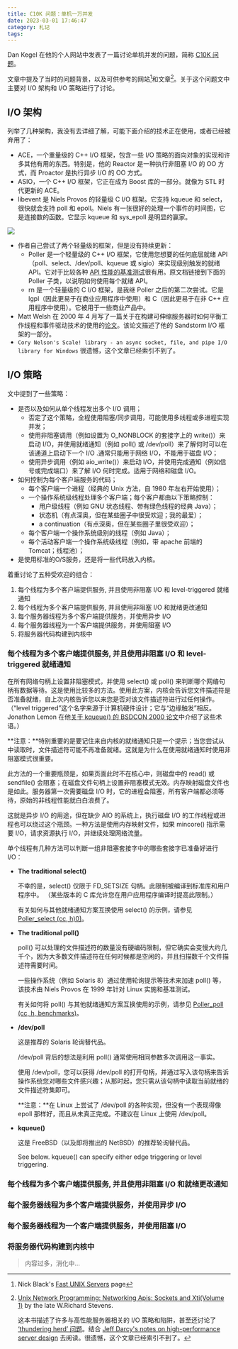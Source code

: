 ```yaml
---
title: C10K 问题：单机一万并发
date: 2023-03-01 17:46:47
category: 札记
tags:
---
```


Dan Kegel 在他的个人网站中发表了一篇讨论单机并发的问题，简称 [C10K 问题](http://www.kegel.com/c10k.html)。

文章中提及了当时的问题背景，以及可供参考的网站[^1]和文章[^2]。关于这个问题文中主要对 I/O 架构和 I/O 策略进行了讨论。

[^1]: Nick Black's [Fast UNIX Servers](https://nick-black.com/dankwiki/index.php/Network_servers) page

[^2]: [Unix Network Programming: Networking Apis: Sockets and Xti(Volume 1)](http://www.amazon.com/exec/obidos/ASIN/013490012X/) by the late W.Richard Stevens.

    这本书描述了许多与高性能服务器相关的 I/O 策略和陷阱，甚至还讨论了 [‘thundering herd’ 问题](http://www.citi.umich.edu/projects/linux-scalability/reports/accept.html)。结合 [Jeff Darcy's notes on high-performance server design](http://pl.atyp.us/content/tech/servers.html) 去阅读。很遗憾，这个文章已经索引不到了。

<!-- more -->

## I/O 架构

列举了几种架构，我没有去详细了解，可能下面介绍的技术正在使用，或者已经被弃用了：

* ACE，一个重量级的 C++ I/O 框架，包含一些 I/O 策略的面向对象的实现和许多其他有用的东西。特别是，他的 Reactor 是一种执行非阻塞 I/O 的 OO 方式，而 Proactor 是执行异步 I/O 的 OO 方式。
* ASIO，一个 C++ I/O 框架，它正在成为 Boost 库的一部分。就像为 STL 时代更新的 ACE。
* libevent 是 Niels Provos 的轻量级 C I/O 框架。它支持 kqueue 和 select，很快就会支持 poll 和 epoll。Niels 有一张很好的处理一个事件的时间图，它是连接数的函数。它显示 kqueue 和 sys_epoll 是明显的赢家。

![](https://monkey.org/~provos/libevent/libevent-benchmark.jpg)

* 作者自己尝试了两个轻量级的框架，但是没有持续更新：
  * Poller 是一个轻量级的 C++ I/O 框架，它使用您想要的任何底层就绪 API（poll、select、/dev/poll、kqueue 或 sigio）来实现级别触发的就绪 API。它对于比较各种 [API 性能的基准测试](http://www.kegel.com/dkftpbench/Poller_bench.html)很有用。原文档链接到下面的 Poller 子类，以说明如何使用每个就绪 API。
  * rn 是一个轻量级的 C I/O 框架，是我继 Poller 之后的第二次尝试。它是 lgpl（因此更易于在商业应用程序中使用）和 C（因此更易于在非 C++ 应用程序中使用）。它被用于一些商业产品中。
* Matt Welsh 在 2000 年 4 月写了一篇关于在构建可伸缩服务器时如何平衡工作线程和事件驱动技术的使用的[论文](http://www.cs.berkeley.edu/~mdw/papers/events.pdf)。该论文描述了他的 Sandstorm I/O 框架的一部分。
* `Cory Nelson's Scale! library - an async socket, file, and pipe I/O library for Windows` 很遗憾，这个文章已经索引不到了。

## I/O 策略

文中提到了一些策略：

* 是否以及如何从单个线程发出多个 I/O 调用；
  * 否定了这个策略，全程使用阻塞/同步调用，可能使用多线程或多进程实现并发；
  * 使用非阻塞调用（例如设置为 O_NONBLOCK 的套接字上的 write()）来启动 I/O，并使用就绪通知（例如 poll() 或 /dev/poll）来了解何时可以在该通道上启动下一个 I/O .通常只能用于网络 I/O，不能用于磁盘 I/O；
  * 使用异步调用（例如 aio_write()）来启动 I/O，并使用完成通知（例如信号或完成端口）来了解 I/O 何时完成。适用于网络和磁盘 I/O。
* 如何控制为每个客户端服务的代码；
  * 每个客户端一个进程（经典的 Unix 方法，自 1980 年左右开始使用）；
  * 一个操作系统级线程处理多个客户端；每个客户都由以下策略控制：
    * 用户级线程（例如 GNU 状态线程、带有绿色线程的经典 Java）；
    * 状态机（有点深奥，但在某些圈子中很受欢迎；我的最爱）；
    * a continuation（有点深奥，但在某些圈子里很受欢迎）；
  * 每个客户端一个操作系统级别的线程（例如 Java）；
  * 每个活动客户端一个操作系统级线程（例如，带 apache 前端的 Tomcat；线程池）；
* 是使用标准的O/S服务，还是将一些代码放入内核。

着重讨论了五种受欢迎的组合：

1. 每个线程为多个客户端提供服务, 并且使用非阻塞 I/O 和 level-triggered 就绪通知
2. 每个线程为多个客户端提供服务, 并且使用非阻塞 I/O 和就绪更改通知
3. 每个服务器线程为多个客户端提供服务，并使用异步 I/O
4. 每个服务器线程为一个客户端提供服务，并使用阻塞 I/O
5. 将服务器代码构建到内核中

### 每个线程为多个客户端提供服务, 并且使用非阻塞 I/O 和 level-triggered 就绪通知

在所有网络句柄上设置非阻塞模式，并使用 select() 或 poll() 来判断哪个网络句柄有数据等待。这是使用比较多的方法。使用此方案，内核会告诉您文件描述符是否准备就绪，自上次内核告诉您以来您是否对该文件描述符进行过任何操作。（“level triggered”这个名字来源于计算机硬件设计；它与“边缘触发”相反。 Jonathon Lemon 在他[关于 kqueue() 的 BSDCON 2000 论文](https://people.freebsd.org/~jlemon/papers/kqueue.pdf)中介绍了这些术语。）

**注意：**特别重要的是要记住来自内核的就绪通知只是一个提示；当您尝试从中读取时，文件描述符可能不再准备就绪。这就是为什么在使用就绪通知时使用非阻塞模式很重要。

此方法的一个重要瓶颈是，如果页面此时不在核心中，则磁盘中的 read() 或 sendfile() 会阻塞；在磁盘文件句柄上设置非阻塞模式无效。内存映射磁盘文件也是如此。服务器第一次需要磁盘 I/O 时，它的进程会阻塞，所有客户端都必须等待，原始的非线程性能就白白浪费了。

这就是异步 I/O 的用途，但在缺少 AIO 的系统上，执行磁盘 I/O 的工作线程或进程也可以绕过这个瓶颈。一种方法是使用内存映射文件，如果 mincore() 指示需要 I/O，请求资源执行 I/O，并继续处理网络流量。

单个线程有几种方法可以判断一组非阻塞套接字中的哪些套接字已准备好进行 I/O：

* **The traditional select()**

  不幸的是，select() 仅限于 FD_SETSIZE 句柄。此限制被编译到标准库和用户程序中。 （某些版本的 C 库允许您在用户应用程序编译时提高此限制。）

  有关如何与其他就绪通知方案互换使用 select() 的示例，请参见 [Poller_select (cc, h)0)](http://www.kegel.com/dkftpbench/doc/Poller_select.html)。

* **The traditional poll()**
  
  poll() 可以处理的文件描述符的数量没有硬编码限制，但它确实会变慢大约几千个，因为大多数文件描述符在任何时候都是空闲的，并且扫描数千个文件描述符需要时间。

  一些操作系统（例如 Solaris 8）通过使用轮询提示等技术来加速 poll() 等，该技术由 Niels Provos 在 1999 年针对 Linux 实施和基准测试。

  有关如何将 poll() 与其他就绪通知方案互换使用的示例，请参见 [Poller_poll (cc, h, benchmarks)](http://www.kegel.com/dkftpbench/doc/Poller_poll.html)。

* **/dev/poll**

  这是推荐的 Solaris 轮询替代品。

  /dev/poll 背后的想法是利用 poll() 通常使用相同参数多次调用这一事实。

  使用 /dev/poll，您可以获得 /dev/poll 的打开句柄，并通过写入该句柄来告诉操作系统您对哪些文件感兴趣；从那时起，您只需从该句柄中读取当前就绪的文件描述符集即可。

  **注意：**在 Linux 上尝试了 /dev/poll 的各种实现，但没有一个表现得像 epoll 那样好，而且从未真正完成。不建议在 Linux 上使用 /dev/poll。

* **kqueue()**

  这是 FreeBSD（以及即将推出的 NetBSD）的推荐轮询替代品。

  See below. kqueue() can specify either edge triggering or level triggering.

### 每个线程为多个客户端提供服务, 并且使用非阻塞 I/O 和就绪更改通知
### 每个服务器线程为多个客户端提供服务，并使用异步 I/O
### 每个服务器线程为一个客户端提供服务，并使用阻塞 I/O
### 将服务器代码构建到内核中

> 内容过多，消化中...
